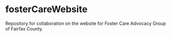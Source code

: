 # fosterCareWebsite

Repository for collaboration on the website for Foster Care Advocacy Group of Fairfax County.

